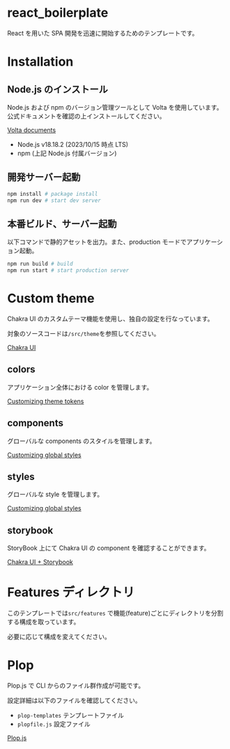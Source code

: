 # react_boilerplate

React を用いた SPA 開発を迅速に開始するためのテンプレートです。

# Installation

## Node.js のインストール

Node.js および npm のバージョン管理ツールとして Volta を使用しています。公式ドキュメントを確認の上インストールしてください。

[Volta documents](https://docs.volta.sh/guide/)

- Node.js v18.18.2 (2023/10/15 時点 LTS)
- npm (上記 Node.js 付属バージョン)

## 開発サーバー起動

```bash
npm install # package install
npm run dev # start dev server
```

## 本番ビルド、サーバー起動

以下コマンドで静的アセットを出力。また、production モードでアプリケーション起動。

```bash
npm run build # build
npm run start # start production server
```

# Custom theme

Chakra UI のカスタムテーマ機能を使用し、独自の設定を行なっています。

対象のソースコードは`/src/theme`を参照してください。

[Chakra UI](https://chakra-ui.com/)

## colors

アプリケーション全体における color を管理します。

[Customizing theme tokens](https://chakra-ui.com/docs/styled-system/customize-theme#customizing-theme-tokens)

## components

グローバルな components のスタイルを管理します。

[Customizing global styles](https://chakra-ui.com/docs/styled-system/customize-theme#customizing-single-components)

## styles

グローバルな style を管理します。

[Customizing global styles](https://chakra-ui.com/docs/styled-system/customize-theme#customizing-global-styles)

## storybook

StoryBook 上にて Chakra UI の component を確認することができます。

[Chakra UI + Storybook](https://chakra-ui.com/getting-started/with-storybook)

# Features ディレクトリ

このテンプレートでは`src/features` で機能(feature)ごとにディレクトリを分割する構成を取っています。

必要に応じて構成を変えてください。

# Plop

Plop.js で CLI からのファイル群作成が可能です。

設定詳細は以下のファイルを確認してください。

- `plop-templates` テンプレートファイル
- `plopfile.js` 設定ファイル

[Plop.js](https://plopjs.com/)

